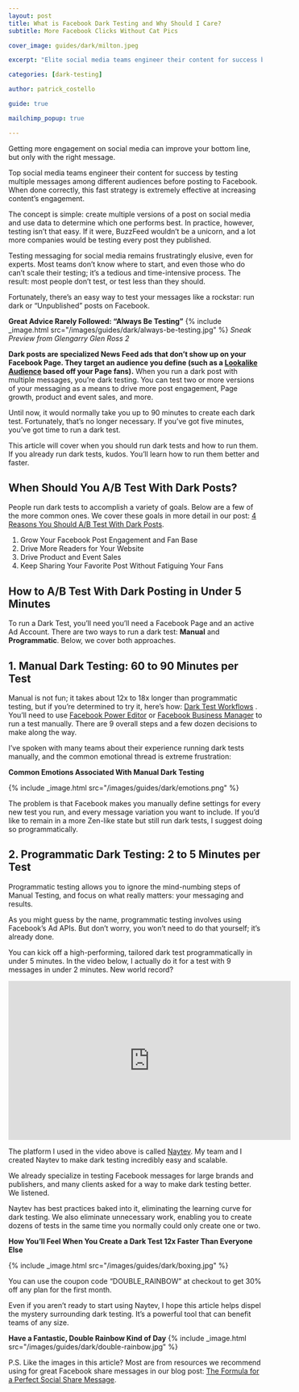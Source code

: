 ```yaml
---
layout: post
title: What is Facebook Dark Testing and Why Should I Care?
subtitle: More Facebook Clicks Without Cat Pics

cover_image: guides/dark/milton.jpeg

excerpt: "Elite social media teams engineer their content for success by testing their messaging before posting it."

categories: [dark-testing]

author: patrick_costello

guide: true

mailchimp_popup: true

---
```


Getting more engagement on social media can improve your bottom line, but only with the right message.

Top social media teams engineer their content for success by testing multiple messages among different audiences before posting to Facebook. When done correctly, this fast strategy is extremely effective at increasing content’s engagement.

The concept is simple: create multiple versions of a post on social media and use data to determine which one performs best. In practice, however, testing isn’t that easy. If it were, BuzzFeed wouldn’t be a unicorn, and a lot more companies would be testing every post they published. 

Testing messaging for social media  remains frustratingly elusive, even for experts. Most teams don’t know where to start, and even those who do can’t scale their testing; it’s a tedious and time-intensive process. The result: most people don’t test, or test less than they should.

Fortunately, there’s an easy way to test your messages like a rockstar: run dark or “Unpublished” posts on Facebook. 

**Great Advice Rarely Followed: “Always Be Testing”**
{% include _image.html src="/images/guides/dark/always-be-testing.jpg" %}
_Sneak Preview from Glengarry Glen Ross 2_

**Dark posts are specialized News Feed ads that don’t show up on your Facebook Page. They target an audience you define (such as a <a href="https://www.facebook.com/business/help/164749007013531" target="_blank">Lookalike Audience</a> based off your Page fans).** When you run a dark post with multiple messages, you’re dark testing. You can test two or more versions of your messaging as a means to drive more post engagement, Page growth, product and event sales, and more.

Until now, it would normally take you up to 90 minutes to create each dark test. Fortunately, that’s no longer necessary. If you’ve got five minutes, you’ve got time to run a dark test. 

This article will cover when you should run dark tests and how to run them. If you already run dark tests, kudos. You’ll learn how to run them better and faster.

## When Should You A/B Test With Dark Posts?

People  run dark tests to accomplish a variety of goals. Below are a few of the more common ones. We cover these goals in more detail in our post: <a href="/reasons-you-should-run-dark-post-tests/" target="_blank">4 Reasons You Should A/B Test With Dark Posts</a>.

1. Grow Your Facebook Post Engagement and Fan Base
2. Drive More Readers for Your Website 
3. Drive Product and Event Sales
4. Keep Sharing Your Favorite Post Without Fatiguing Your Fans 

## How to A/B Test With Dark Posting in Under 5 Minutes

To run a Dark Test, you’ll need you’ll need a Facebook Page and an active Ad Account. There are two ways to run a dark test: **Manual** and **Programmatic**. Below, we cover both approaches.

## 1. Manual Dark Testing: 60 to 90 Minutes per Test

Manual is not fun; it takes about 12x to 18x longer than programmatic testing, but if you’re determined to try it, here’s how: <a href="#" target="_blank">Dark Test Workflows</a> . You’ll need to use <a href="https://www.facebook.com/ads/manage/powereditor" target="_blank">Facebook Power Editor</a> or <a href="https://business.facebook.com/" target="_blank">Facebook Business Manager</a> to run a test manually. There are 9 overall steps and a few dozen decisions to make along the way.

I’ve spoken with many teams about their experience running dark tests manually, and the common emotional thread is extreme frustration:

**Common Emotions Associated With Manual Dark Testing**

{% include _image.html src="/images/guides/dark/emotions.png" %}

The problem is that Facebook makes you manually define settings for every new test you run, and every message variation you want to include. If you’d like to remain in a more Zen-like state but still run dark tests, I suggest doing so programmatically.

## 2. Programmatic Dark Testing: 2 to 5 Minutes per Test

Programmatic testing allows you to ignore the mind-numbing steps of Manual Testing, and focus on what really matters: your messaging and results. 

As you might guess by the name, programmatic testing involves using Facebook’s Ad APIs. But don’t worry, you won’t need to do that yourself; it’s already done.

You can kick off a high-performing, tailored dark test programmatically in under 5 minutes. In the video below, I actually do it for a test with 9 messages in under 2 minutes. New world record? 

<div class="text-center">
	<iframe width="560" height="315" src="https://www.youtube.com/embed/Mb4czYVAtEU" frameborder="0" allowfullscreen="allowfullscreen">Dark Testing Walkthrough</iframe>
</div>

The platform I used in the video above is called <a href="http://www.naytev.com" target="_blank">Naytev</a>. My team and I created Naytev to make dark testing incredibly easy and scalable. 

We already specialize in testing Facebook messages for large brands and publishers, and many clients asked for a way to make dark testing better. We listened. 

Naytev has best practices baked into it, eliminating the learning curve for dark testing. We also eliminate unnecessary work, enabling you to create dozens of tests in the same time you normally could only create one or two.

**How You’ll Feel When You Create a Dark Test 12x Faster Than Everyone Else**

{% include _image.html src="/images/guides/dark/boxing.jpg" %}

You can use the coupon code “DOUBLE_RAINBOW” at checkout to get 30% off any plan for the first month.

Even if you aren’t ready to start using Naytev, I hope this article helps dispel the mystery surrounding dark testing. It’s a powerful tool that can benefit teams of any size. 

**Have a Fantastic, Double Rainbow Kind of Day**
{% include _image.html src="/images/guides/dark/double-rainbow.jpg" %}

P.S. Like the images in this article? Most are from resources we recommend using for great Facebook share messages in our blog post: <a href="http://bit.ly/1QRMpUz" target="_blank">The Formula for a Perfect Social Share Message</a>.